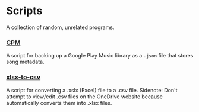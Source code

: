 # Scripts
A collection of random, unrelated programs.
### [GPM](https://github.com/AbyssWatcher/Scripts/tree/master/GPM)
A script for backing up a Google Play Music library as a `.json` file that stores song metadata.
### [xlsx-to-csv](https://github.com/AbyssWatcher/Scripts/tree/master/xlsx-to-csv)
A script for converting a .xslx (Excel) file to a .csv file. Sidenote: Don't attempt to view/edit .csv files on the OneDrive website because automatically converts them into .xlsx files.
